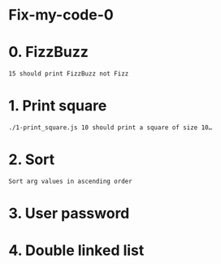 # Fix-my-code-0

# 0. FizzBuzz

    15 should print FizzBuzz not Fizz

# 1. Print square

    ./1-print_square.js 10 should print a square of size 10…

# 2. Sort

    Sort arg values in ascending order

# 3. User password


# 4. Double linked list
